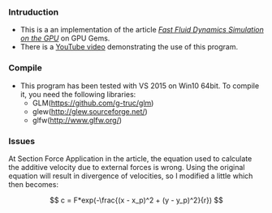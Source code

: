 ### Intruduction
- This is a an implementation of the article [*Fast Fluid Dynamics Simulation on the GPU*](https://developer.nvidia.com/gpugems/GPUGems/gpugems_ch38.html) on GPU Gems.
- There is a [YouTube video](https://youtu.be/TiUO4fzy4fo) demonstrating the use of this program.

### Compile
- This program has been tested with VS 2015 on Win10 64bit. To compile it, you need the following libraries:
    - GLM(https://github.com/g-truc/glm)
    - glew(http://glew.sourceforge.net/)
    - glfw(http://www.glfw.org/)

### Issues
At Section Force Application in the article, the equation used to calculate the additive velocity due to external forces is wrong. Using the original equation will result in divergence of velocities, so I modified a little which then becomes:

```math

c = F*exp(-\frac{(x - x_p)^2 + (y - y_p)^2}{r})

```